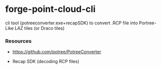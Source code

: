 # forge-point-cloud-cli
cli tool (potreeconverter.exe+recapSDK) to convert .RCP file into Portree-Like LAZ tiles (or Draco tiles)


### Resources

- https://github.com/potree/PotreeConverter

- Recap SDK (decoding RCP files)
